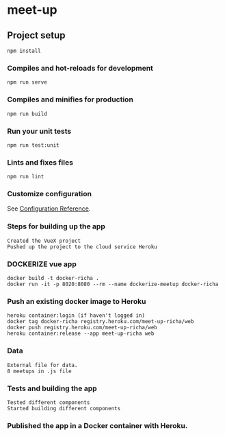 # meet-up

## Project setup

```
npm install
```

### Compiles and hot-reloads for development

```
npm run serve
```

### Compiles and minifies for production

```
npm run build
```

### Run your unit tests

```
npm run test:unit
```

### Lints and fixes files

```
npm run lint
```

### Customize configuration

See [Configuration Reference](https://cli.vuejs.org/config/).

### Steps for building up the app

```
Created the VueX project
Pushed up the project to the cloud service Heroku
```

### DOCKERIZE vue app

```
docker build -t docker-richa .
docker run -it -p 8020:8080 --rm --name dockerize-meetup docker-richa
```

### Push an existing docker image to Heroku

```
heroku container:login (if haven't logged in)
docker tag docker-richa registry.heroku.com/meet-up-richa/web
docker push registry.heroku.com/meet-up-richa/web
heroku container:release --app meet-up-richa web
```

### Data

```
External file for data.
8 meetups in .js file
```

### Tests and building the app

```
Tested different components
Started building different components
```

### Published the app in a Docker container with Heroku.
